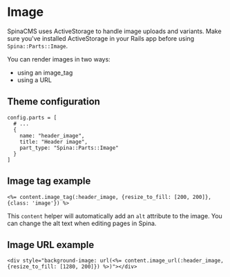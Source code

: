 # Image

SpinaCMS uses ActiveStorage to handle image uploads and variants. Make sure you've installed ActiveStorage in your Rails app before using `Spina::Parts::Image`.

You can render images in two ways: 
- using an image_tag
- using a URL

## Theme configuration

```
config.parts = [
  # ...
  {
    name: "header_image",
    title: "Header image",
    part_type: "Spina::Parts::Image"
  }
]
```

## Image tag example

```
<%= content.image_tag(:header_image, {resize_to_fill: [200, 200]}, {class: 'image'}) %>
```

This `content` helper will automatically add an `alt` attribute to the image. You can change the alt text when editing pages in Spina.

## Image URL example

```
<div style="background-image: url(<%= content.image_url(:header_image, {resize_to_fill: [1280, 200]}) %>)"></div>
```
